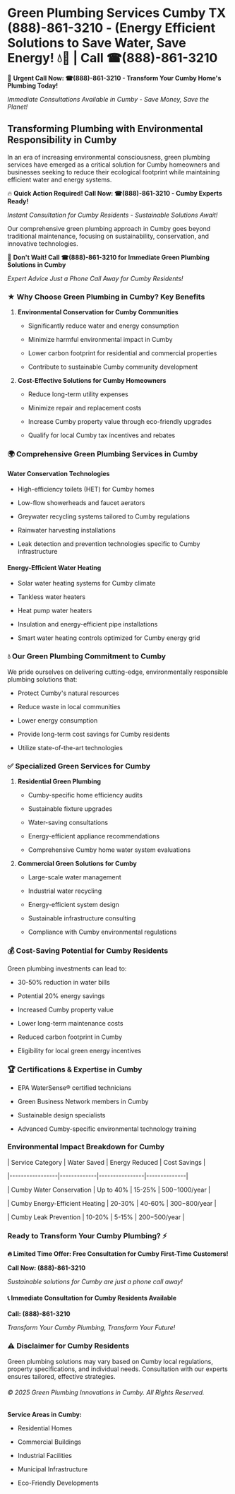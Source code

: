 # Green Plumbing Services Cumby TX (888)-861-3210 - (Energy Efficient Solutions to Save Water, Save Energy! 💧🌿 | Call ☎(888)-861-3210

🚨 **Urgent Call Now: ☎(888)-861-3210 - Transform Your Cumby Home's Plumbing Today!**
*Immediate Consultations Available in Cumby - Save Money, Save the Planet!*

## Transforming Plumbing with Environmental Responsibility in Cumby

In an era of increasing environmental consciousness, green plumbing services have emerged as a critical solution for Cumby homeowners and businesses seeking to reduce their ecological footprint while maintaining efficient water and energy systems. 

🔥 **Quick Action Required! Call Now: ☎(888)-861-3210 - Cumby Experts Ready!**
*Instant Consultation for Cumby Residents - Sustainable Solutions Await!*

Our comprehensive green plumbing approach in Cumby goes beyond traditional maintenance, focusing on sustainability, conservation, and innovative technologies.

🚨 **Don't Wait! Call ☎(888)-861-3210 for Immediate Green Plumbing Solutions in Cumby**
*Expert Advice Just a Phone Call Away for Cumby Residents!*

### ★ Why Choose Green Plumbing in Cumby? Key Benefits

1. **Environmental Conservation for Cumby Communities** 
   - Significantly reduce water and energy consumption
   - Minimize harmful environmental impact in Cumby
   - Lower carbon footprint for residential and commercial properties
   - Contribute to sustainable Cumby community development

2. **Cost-Effective Solutions for Cumby Homeowners** 
   - Reduce long-term utility expenses
   - Minimize repair and replacement costs
   - Increase Cumby property value through eco-friendly upgrades
   - Qualify for local Cumby tax incentives and rebates

### 🌍 Comprehensive Green Plumbing Services in Cumby

#### Water Conservation Technologies
- High-efficiency toilets (HET) for Cumby homes
- Low-flow showerheads and faucet aerators
- Greywater recycling systems tailored to Cumby regulations
- Rainwater harvesting installations
- Leak detection and prevention technologies specific to Cumby infrastructure

#### Energy-Efficient Water Heating
- Solar water heating systems for Cumby climate
- Tankless water heaters
- Heat pump water heaters
- Insulation and energy-efficient pipe installations
- Smart water heating controls optimized for Cumby energy grid

### 💧 Our Green Plumbing Commitment to Cumby

We pride ourselves on delivering cutting-edge, environmentally responsible plumbing solutions that:
- Protect Cumby's natural resources
- Reduce waste in local communities
- Lower energy consumption
- Provide long-term cost savings for Cumby residents
- Utilize state-of-the-art technologies

### ✅ Specialized Green Services for Cumby

1. **Residential Green Plumbing**
   - Cumby-specific home efficiency audits
   - Sustainable fixture upgrades
   - Water-saving consultations
   - Energy-efficient appliance recommendations
   - Comprehensive Cumby home water system evaluations

2. **Commercial Green Solutions for Cumby**
   - Large-scale water management
   - Industrial water recycling
   - Energy-efficient system design
   - Sustainable infrastructure consulting
   - Compliance with Cumby environmental regulations

### 💰 Cost-Saving Potential for Cumby Residents

Green plumbing investments can lead to:
- 30-50% reduction in water bills
- Potential 20% energy savings
- Increased Cumby property value
- Lower long-term maintenance costs
- Reduced carbon footprint in Cumby
- Eligibility for local green energy incentives

### 🏆 Certifications & Expertise in Cumby

- EPA WaterSense® certified technicians
- Green Business Network members in Cumby
- Sustainable design specialists
- Advanced Cumby-specific environmental technology training

### Environmental Impact Breakdown for Cumby

| Service Category | Water Saved | Energy Reduced | Cost Savings |
|-----------------|-------------|----------------|--------------|
| Cumby Water Conservation | Up to 40% | 15-25% | $500-$1000/year |
| Cumby Energy-Efficient Heating | 20-30% | 40-60% | $300-$800/year |
| Cumby Leak Prevention | 10-20% | 5-15% | $200-$500/year |

### Ready to Transform Your Cumby Plumbing? ⚡

**🔥 Limited Time Offer: Free Consultation for Cumby First-Time Customers!**

**Call Now: (888)-861-3210**
*Sustainable solutions for Cumby are just a phone call away!*

#### 📞 Immediate Consultation for Cumby Residents Available

**Call: (888)-861-3210**
*Transform Your Cumby Plumbing, Transform Your Future!*

### ⚠️ Disclaimer for Cumby Residents

Green plumbing solutions may vary based on Cumby local regulations, property specifications, and individual needs. Consultation with our experts ensures tailored, effective strategies.

###### © 2025 Green Plumbing Innovations in Cumby. All Rights Reserved.

**Service Areas in Cumby:** 
- Residential Homes
- Commercial Buildings
- Industrial Facilities
- Municipal Infrastructure
- Eco-Friendly Developments